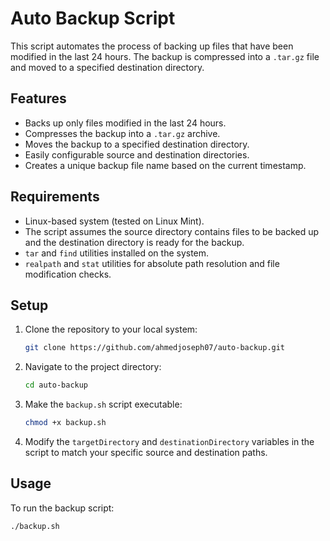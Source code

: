 # Auto Backup Script

This script automates the process of backing up files that have been modified in the last 24 hours. The backup is compressed into a `.tar.gz` file and moved to a specified destination directory.

## Features

- Backs up only files modified in the last 24 hours.
- Compresses the backup into a `.tar.gz` archive.
- Moves the backup to a specified destination directory.
- Easily configurable source and destination directories.
- Creates a unique backup file name based on the current timestamp.

## Requirements

- Linux-based system (tested on Linux Mint).
- The script assumes the source directory contains files to be backed up and the destination directory is ready for the backup.
- `tar` and `find` utilities installed on the system.
- `realpath` and `stat` utilities for absolute path resolution and file modification checks.

## Setup

1. Clone the repository to your local system:

    ```bash
    git clone https://github.com/ahmedjoseph07/auto-backup.git
    ```

2. Navigate to the project directory:

    ```bash
    cd auto-backup
    ```

3. Make the `backup.sh` script executable:

    ```bash
    chmod +x backup.sh
    ```

4. Modify the `targetDirectory` and `destinationDirectory` variables in the script to match your specific source and destination paths.

## Usage

To run the backup script:

```bash
./backup.sh
